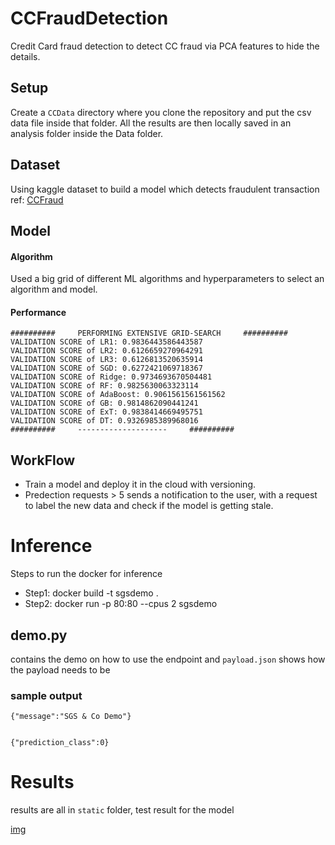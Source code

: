 # CCFraudDetection

Credit Card fraud detection to detect CC fraud via PCA features to hide the details.

## Setup
Create a `CCData` directory where you clone the repository and put the csv data file inside that folder. All the results are then locally saved in an analysis folder inside the Data folder.


## Dataset
Using kaggle dataset to build a model which detects fraudulent transaction 
ref: [CCFraud](https://www.kaggle.com/datasets/mlg-ulb/creditcardfraud?resource=download)

## Model
#### Algorithm
Used a big grid of different ML algorithms and hyperparameters to select an algorithm and model.


#### Performance
```
##########     PERFORMING EXTENSIVE GRID-SEARCH     ##########
VALIDATION SCORE of LR1: 0.9836443586443587
VALIDATION SCORE of LR2: 0.6126659270964291
VALIDATION SCORE of LR3: 0.6126813520635914
VALIDATION SCORE of SGD: 0.6272421069718367
VALIDATION SCORE of Ridge: 0.9734693670504481
VALIDATION SCORE of RF: 0.9825630063323114
VALIDATION SCORE of AdaBoost: 0.9061561561561562
VALIDATION SCORE of GB: 0.9814862090441241
VALIDATION SCORE of ExT: 0.9838414669495751
VALIDATION SCORE of DT: 0.9326985389968016
##########     --------------------     ##########
```

## WorkFlow
- Train a model and deploy it in the cloud with versioning.
- Predection requests > 5 sends a notification to the user, with a request to label the new data and check if the model is getting stale.

# Inference

Steps to run the docker for inference
- Step1: docker build -t sgsdemo .
- Step2: docker run -p 80:80 --cpus 2 sgsdemo

## demo.py 
contains the demo on how to use the endpoint and `payload.json` shows how the payload needs to be
### sample output
```
{"message":"SGS & Co Demo"}


{"prediction_class":0}
```

# Results
results are all in `static` folder, test result for the model

[img](static/test_ROC.png)